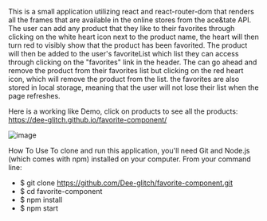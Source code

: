 This is a small application utilizing react and react-router-dom that renders all the frames that are available in the online stores from the ace&tate API. The user can add any product that they like to their favorites through clicking on the white heart icon next to the product name, the heart will then turn red to visibly show that the product has been favorited. The product will then be added to the user's favoriteList which list they can access through clicking on the "favorites" link in the header. The can go ahead and remove the product from their favorites list but clicking on the red heart icon, which will remove the product from the list. the favorites are also stored in local storage, meaning that the user will not lose their list when the page refreshes.

Here is a working like Demo, click on products to see all the products: https://dee-glitch.github.io/favorite-component/

![image](https://user-images.githubusercontent.com/71313732/127999116-7e1707ab-5e95-40dc-a5af-2d7619acb391.png)

How To Use
To clone and run this application, you'll need Git and Node.js (which comes with npm) installed on your computer. From your command line:

* $ git clone https://github.com/Dee-glitch/favorite-component.git
* $ cd favorite-component
* $ npm install
* $ npm start

